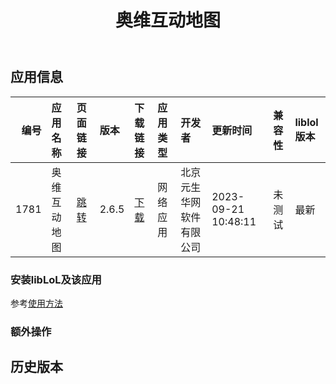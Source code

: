 ﻿---
id: 1781
title: 奥维互动地图
toc: true
weight: 1781
---

## 应用信息 
|   编号 | 应用名称   | 页面链接                                        | 版本    | 下载链接                                                                             | 应用类型   | 开发者          | 更新时间                | 兼容性   | liblol版本   |
|-----:|:-------|:--------------------------------------------|:------|:---------------------------------------------------------------------------------|:-------|:-------------|:--------------------|:------|:-----------|
| 1781 | 奥维互动地图 | [跳转](http://app.loongapps.cn/#/detail/1781) | 2.6.5 | [下载](http://113.24.212.22:8090/upload/file/com.ovital.map_2.6.5_loongarch64.deb) | 网络应用   | 北京元生华网软件有限公司 | 2023-09-21 10:48:11 | 未测试   | 最新         |
### 安装libLoL及该应用 
参考[使用方法](/docs/usage) 
### 额外操作 


## 历史版本 
 